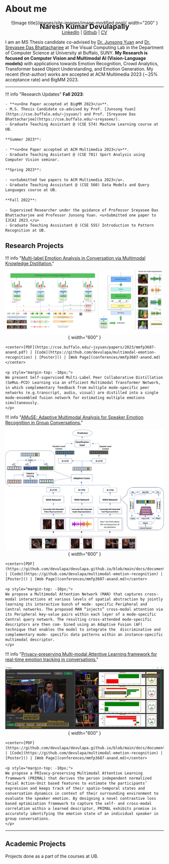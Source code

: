 # About me

<figure markdown="1" style="margin:0 auto; text-align: center;">
![Image title](images/site-images/image-modified.png){ width="200" }
</figure>

<p style="text-align: center; margin-top:-10px; font-size: 22px;"><b>Naresh Kumar Devulapally</b></p>

<p style="text-align: center;margin-top:-25px;"><a href="https://www.linkedin.com/in/nareshdevulapally" target = "_blank">LinkedIn</a> | <a href="https://github.com/devulapa" target = "_blank">Github</a> | <a href="https://github.com/devulapa/devulapa.github.io/blob/main/docs/documents/Research-CV.pdf" target = "_blank">CV</a></p>

I am an MS Thesis candidate co-advised by <a href="https://cse.buffalo.edu/~jsyuan/" target = "_blank">Dr. Junsong Yuan</a> and <a href="https://cse.buffalo.edu/~sreyasee/" target = "_blank">Dr. Sreyasee Das Bhattacharjee</a> at The Visual Computing Lab in the Department of Computer Science at University at Buffalo, SUNY. **My Research is focused on Computer Vision and Multimodal AI (Vision-Language models)** with applications towards Emotion Recognition, Crowd Analytics, Transformer based Object Understanding, and Emotion Generation. My recent (first-author) works are accepted at ACM Multimedia 2023 (∼25% acceptance rate) and BigMM 2023.

<hr/>

!!! info "Research Updates"
    <!-- <p style="text-align: center; margin-top:-5px; font-size: 18px;"><b>Research Updates</b></p> -->
    **Fall 2023**:

    - **<u>One Paper accepted at BigMM 2023</u>**.
    - M.S. Thesis Candidate co-advised by Prof. [Junsong Yuan](https://cse.buffalo.edu/~jsyuan/) and Prof. [Sreyasee Das Bhattacharjee](https://cse.buffalo.edu/~sreyasee/).
    - Graduate Teaching Assistant @ (CSE 574) Machine Learning course at UB.

    **Summer 2023**:

    - **<u>One Paper accepted at ACM Multimedia 2023</u>**.
    - Graduate Teaching Assistant @ (CSE 701) Sport Analysis using Computer Vision seminar.

    **Spring 2023**:

    - <u>Submitted two papers to ACM Multimedia 2023</u>.
    - Graduate Teaching Asssistant @ (CSE 560) Data Models and Query Languages course at UB.

    **Fall 2022**:

    - Supervised Researcher under the guidance of Professor Sreyasee Das Bhattacharjee and Professor Junsong Yuan. <u>Submitted one paper to IJCAI 2023.</u>
    - Graduate Teaching Asssistant @ (CSE 555) Introduction to Pattern Recognition at UB.

## Research Projects

<!-- <div>
<div style="float:center; margin-top:5px; padding-right: 18px">
<img src="../images/site-images/acm-prop.png" alt="Longtail boat in Thailand" width="500">

<p style="margin: 0; padding:0; text-align:center">| <a href= "#">GitHub</a> | <a href= "#">ArXiV</a> | <a href= "#">PDF</a> |</p>
</div> -->
!!! info "[Multi-label Emotion Analysis in Conversation via Multimodal Knowledge Distillation.](conferences/mmfp3687-anand.md)"
    <figure markdown="1" style="margin:0 auto; text-align: center;">
    ![Image title](images/conferences/acmmm.png){ width="600" }
    </figure>
    
    <center>[PDF](https://cse.buffalo.edu/~jsyuan/papers/2023/mmfp3687-anand.pdf) | [Code](https://github.com/devulapa/multimodal-emotion-recognition) | [Poster]() | [Web Page](conferences/mmfp3687-anand.md)</center>

    <p style="margin-top: -10px;">
    We present Self-supervised Multi-Label Peer Collaborative Distillation (SeMuL-PCD) Learning via an efficient Multimodal Transformer Network, in which complementary feedback from multiple mode-specific peer networks (e.g.transcript, audio, visual) are distilled into a single mode-ensembled fusion network for estimating multiple emotions simultaneously.
    </p>

!!! info "[AMuSE: Adaptive Multimodal Analysis for Speaker Emotion Recognition in Group Conversations.](conferences/mmfp3687-anand.md)"
    <figure markdown="1" style="margin:0 auto; text-align: center;">
    ![Image title](images/conferences/bigmm.png){ width="600" }
    </figure>
    
    <center>[PDF](https://github.com/devulapa/devulapa.github.io/blob/main/docs/documents/AMUSE.pdf) | [Code](https://github.com/devulapa/multimodal-emotion-recognition) | [Poster]() | [Web Page](conferences/mmfp3687-anand.md)</center>

    <p style="margin-top: -10px;">
    We propose a Multimodal Attention Network (MAN) that captures cross-modal interactions at various levels of spatial abstraction by jointly learning its interactive bunch of mode- specific Peripheral and Central networks. The proposed MAN “injects” cross-modal attention via its Peripheral key-value pairs within each layer of a mode-specific Central query network. The resulting cross-attended mode-specific descriptors are then com- bined using an Adaptive Fusion (AF) technique that enables the model to integrate the  discriminative and complementary mode- specific data patterns within an instance-specific multimodal descriptor.
    </p>

!!! info "[Privacy-preserving Multi-modal Attentive Learning framework for real-time emotion tracking in conversations.](conferences/mmfp3687-anand.md)"
    <figure markdown="1" style="margin:0 auto; text-align: center;">
    ![Image title](images/conferences/primal.png){ width="600" }
    </figure>
    
    <center>[PDF](https://github.com/devulapa/devulapa.github.io/blob/main/docs/documents/primal.pdf) | [Code](https://github.com/devulapa/multimodal-emotion-recognition) | [Poster]() | [Web Page](conferences/mmfp3687-anand.md)</center>

    <p style="margin-top: -10px;">
    We propose a PRIvacy-preserving Multimodal Attentive Learning framework (PRIMAL) that derives the person independent normalized facial Action-Unit based features to estimate the participants’ expression and keeps track of their spatio-temporal states and conversation dynamics in context of their surrounding environment to evaluate the speaker emotion. By designing a novel contrastive loss based optimization framework to capture the self- and cross-modal correlation within a learned descriptor, PRIMAL exhibits promise in accurately identifying the emotion state of an individual speaker in group conversations.
    </p>
---
## Academic Projects

Projects done as a part of the courses at UB.
